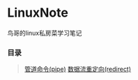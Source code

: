 # LinuxNote
鸟哥的linux私房菜学习笔记

### 目录

> [ 管道命令(pipe)](./pipe.md )
> [ 数据流重定向(redirect)](./redirect.md )

